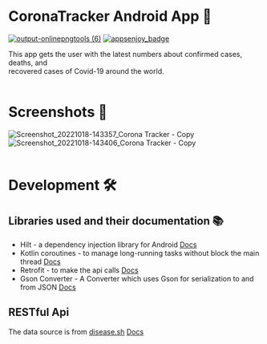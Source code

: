 
# CoronaTracker Android App 📱

[![output-onlinepngtools (6)](https://user-images.githubusercontent.com/82704241/196510229-5552f3ad-a0fe-462f-8567-fb5f94a435ac.png)](https://appetize.io/app/k4aihhxjn47zo663u7fbzbe5pa)
[![appsenjoy_badge](https://user-images.githubusercontent.com/82704241/196504384-081acc63-bf22-44d2-b3e1-714d8be1b351.png)](https://appsenjoy.com/en/Q2HbbvytCUqNN6J/file)

This app gets the user with the latest numbers about confirmed cases, deaths, and<br> recovered cases of Covid-19 around the world.
<br><br>
# Screenshots 📸
![Screenshot_20221018-143357_Corona Tracker - Copy](https://user-images.githubusercontent.com/82704241/196495618-ae58fb40-14bf-450a-a123-09dbc33a291c.jpg)
![Screenshot_20221018-143406_Corona Tracker - Copy](https://user-images.githubusercontent.com/82704241/196495622-7c90fe3a-fc6e-4b46-86d6-c8637ebe33d6.jpg)
<br><br>
# Development 🛠
## Libraries used and their documentation 📚
  - Hilt - a dependency injection library for Android <a href="https://developer.android.com/training/dependency-injection/hilt-android">Docs</a></li>
  - Kotlin coroutines - to manage long-running tasks without block the main thread <a href="https://developer.android.com/kotlin/coroutines">Docs</a></li>
  - Retrofit - to make the api calls <a href="https://square.github.io/retrofit/">Docs</a></li>
  - Gson Converter - A Converter which uses Gson for serialization to and from JSON <a href="https://github.com/square/retrofit/tree/master/retrofit-converters/gson">Docs</a></li>
## RESTful Api
The data source is from <a href="https://disease.sh/">disease.sh</a> <a href="https://disease.sh/docs/">Docs</a>
